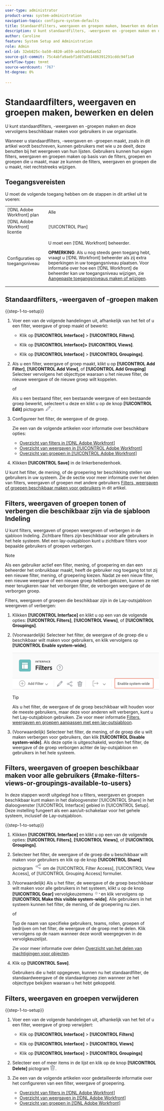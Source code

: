 ```yaml
---
user-type: administrator
product-area: system-administration
navigation-topic: configure-system-defaults
title: Standaardfilters, weergaven en groepen maken, bewerken en delen
description: U kunt standaardfilters, -weergaven en -groepen maken en deze vervolgens beschikbaar maken voor gebruikers in uw organisatie.
author: Caroline
feature: System Setup and Administration
role: Admin
exl-id: 32eb825c-ba50-4820-a659-adc924a6ae52
source-git-commit: 75c4abfa9aebf1d07a851486391291cddc94f1a9
workflow-type: tm+mt
source-wordcount: '767'
ht-degree: 0%

---
```


# Standaardfilters, weergaven en groepen maken, bewerken en delen

<!--
<p data-mc-conditions="QuicksilverOrClassic.Draft mode">***DON'T DELETE, DRAFT OR HIDE THIS ARTICLE. IT IS LINKED TO THE PRODUCT, THROUGH THE CONTEXT SENSITIVE HELP LINKS. **</p>
-->

U kunt standaardfilters, -weergaven en -groepen maken en deze vervolgens beschikbaar maken voor gebruikers in uw organisatie.

Wanneer u standaardfilters, -weergaven en -groepen maakt, zoals in dit artikel wordt beschreven, kunnen gebruikers met wie u ze deelt, deze benutten bij het weergeven van hun lijsten. Gebruikers kunnen hun eigen filters, weergaven en groepen maken op basis van de filters, groepen en groepen die u maakt, maar ze kunnen de filters, weergaven en groepen die u maakt, niet rechtstreeks wijzigen.

## Toegangsvereisten

U moet de volgende toegang hebben om de stappen in dit artikel uit te voeren:

<table style="table-layout:auto"> 
 <col> 
 <col> 
 <tbody> 
  <tr> 
   <td role="rowheader">[!DNL Adobe Workfront] plan</td> 
   <td>Alle</td> 
  </tr> 
  <tr> 
   <td role="rowheader">[!DNL Adobe Workfront] licentie</td> 
   <td>[!UICONTROL Plan]</td> 
  </tr> 
  <tr> 
   <td role="rowheader">Configuraties op toegangsniveau</td> 
   <td> <p>U moet een [!DNL Workfront] beheerder.</p> <p><b>OPMERKING</b>: Als u nog steeds geen toegang hebt, vraagt u [!DNL Workfront] beheerder als zij extra beperkingen in uw toegangsniveau plaatsen. Voor informatie over hoe een [!DNL Workfront] de beheerder kan uw toegangsniveau wijzigen, zie <a href="../../../administration-and-setup/add-users/configure-and-grant-access/create-modify-access-levels.md" class="MCXref xref">Aangepaste toegangsniveaus maken of wijzigen</a>.</p> </td> 
  </tr> 
 </tbody> 
</table>

## Standaardfilters, -weergaven of -groepen maken

{{step-1-to-setup}}

1. Voer een van de volgende handelingen uit, afhankelijk van het feit of u een filter, weergave of groep maakt of bewerkt:

   * Klik op **[!UICONTROL Interface]** > **[!UICONTROL Filters]**.

   * Klik op **[!UICONTROL Interface]>** **[!UICONTROL Views]**.

   * Klik op **[!UICONTROL Interface]** > **[!UICONTROL Groupings]**.

1. Als u een filter, weergave of groep maakt, klikt u op **[!UICONTROL Add Filter]**, **[!UICONTROL Add View]**, of **[!UICONTROL Add Grouping]** Selecteer vervolgens het objecttype waaraan u het nieuwe filter, de nieuwe weergave of de nieuwe groep wilt koppelen.

   of

   Als u een bestaand filter, een bestaande weergave of een bestaande groep bewerkt, selecteert u deze en klikt u op de knop **[!UICONTROL Edit]** pictogram ![Pictogram Bewerken](assets/edit-icon.png).

1. Configureer het filter, de weergave of de groep.

   Zie een van de volgende artikelen voor informatie over beschikbare opties:

   * [Overzicht van filters in [!DNL Adobe Workfront]](../../../reports-and-dashboards/reports/reporting-elements/filters-overview.md)
   * [Overzicht van weergaven in [!UICONTROL Adobe Workfront]](../../../reports-and-dashboards/reports/reporting-elements/views-overview.md)
   * [Overzicht van groepen in [!UICONTROL Adobe Workfront]](../../../reports-and-dashboards/reports/reporting-elements/groupings-overview.md)

1. Klikken **[!UICONTROL Save]** in de linkerbenedenhoek.

U kunt het filter, de mening, of de groepering ter beschikking stellen van gebruikers in uw systeem. Zie de sectie voor meer informatie over het delen van filters, weergaven of groepen met andere gebruikers [Filters, weergaven of groepen beschikbaar maken voor gebruikers](#make-filters-views-or-groupings-available-to-users) in dit artikel.


## Filters, weergaven of groepen tonen of verbergen die beschikbaar zijn via de sjabloon Indeling

U kunt filters, weergaven of groepen weergeven of verbergen in de sjabloon Indeling. Zichtbare filters zijn beschikbaar voor alle gebruikers in het hele systeem. Met een lay-outsjabloon kunt u zichtbare filters voor bepaalde gebruikers of groepen verbergen.

>[!NOTE]
>
>Als een gebruiker actief een filter, mening, of groepering en dan een beheerder het onbruikbaar maakt, heeft de gebruiker nog toegang tot tot zij een nieuwe filter, mening, of groepering kiezen. Nadat ze een nieuw filter, een nieuwe weergave of een nieuwe groep hebben gekozen, kunnen ze niet meer terugkeren naar het verborgen filter, de verborgen weergave of de verborgen groep.

Filters, weergaven of groepen die beschikbaar zijn in de Lay-outsjabloon weergeven of verbergen:

1. Klikken **[!UICONTROL Interface]** en klikt u op een van de volgende opties: **[!UICONTROL Filters]**, **[!UICONTROL Views]**, of **[!UICONTROL Groupings]**.

1. (Voorwaardelijk) Selecteer het filter, de weergave of de groep die u beschikbaar wilt maken voor gebruikers, en klik vervolgens op **[!UICONTROL Enable system-wide]**.

   ![](assets/enable-system-wide-fvg.png)

   >[!TIP]
   >
   >Als u het filter, de weergave of de groep beschikbaar wilt houden voor de meeste gebruikers, maar deze voor anderen wilt verbergen, kunt u het Lay-outsjabloon gebruiken. Zie voor meer informatie [Filters, weergaven en groepen aanpassen met een lay-outsjabloon](/help/quicksilver/administration-and-setup/customize-workfront/use-layout-templates/customize-fvg-list-controls-layout-template.md).

1. (Voorwaardelijk) Selecteer het filter, de mening, of de groep die u wilt maken verbergen voor gebruikers, dan klik **[!UICONTROL Disable system-wide]**. Als deze optie is uitgeschakeld, worden het filter, de weergave of de groep verborgen achter de lay-outsjabloon en gebruikers in het hele systeem.


## Filters, weergaven of groepen beschikbaar maken voor alle gebruikers {#make-filters-views-or-groupings-available-to-users}

In deze stappen wordt uitgelegd hoe u filters, weergaven en groepen beschikbaar kunt maken in het dialoogvenster [!UICONTROL Share] in het dialoogvenster [!UICONTROL Interface] gebied in [!UICONTROL Setup]. Deze instelling fungeert als een aan/uit-schakelaar voor het gehele systeem, inclusief de Lay-outsjabloon.

{{step-1-to-setup}}

1. Klikken **[!UICONTROL Interface]** en klikt u op een van de volgende opties: **[!UICONTROL Filters]**, **[!UICONTROL Views]**, of **[!UICONTROL Groupings]**.

1. Selecteer het filter, de weergave of de groep die u beschikbaar wilt maken voor gebruikers en klik op de knop **[!UICONTROL Share]** pictogram ![Pictogram Delen](assets/share-icon.png) om de [!UICONTROL Filter Access], [!UICONTROL View Access], of [!UICONTROL Grouping Access] formulier.
1. (Voorwaardelijk) Als u het filter, de weergave of de groep beschikbaar wilt maken voor alle gebruikers in het systeem, klikt u op de knop **[!UICONTROL Gear]** vervolgkeuzemenu ![](assets/gear-menu-for-sharing-items.png)en klik vervolgens op **[!UICONTROL Make this visible system-wide]**. Alle gebruikers in het systeem kunnen het filter, de mening, of de groepering nu zien.

   of

   Typ de naam van specifieke gebruikers, teams, rollen, groepen of bedrijven om het filter, de weergave of de groep met te delen. Klik vervolgens op de naam wanneer deze wordt weergegeven in de vervolgkeuzelijst.

   Zie voor meer informatie over delen [Overzicht van het delen van machtigingen voor objecten](../../../workfront-basics/grant-and-request-access-to-objects/sharing-permissions-on-objects-overview.md).

1. Klik op **[!UICONTROL Save]**.

   Gebruikers die u hebt opgegeven, kunnen nu het standaardfilter, de standaardweergave of de standaardgroep zien wanneer ze het objecttype bekijken waaraan u het hebt gekoppeld.

## Filters, weergaven en groepen verwijderen

{{step-1-to-setup}}

1. Voer een van de volgende handelingen uit, afhankelijk van het feit of u een filter, weergave of groep verwijdert:

   * Klik op **[!UICONTROL Interface]** > **[!UICONTROL Filters]**

   * Klik op **[!UICONTROL Interface]** > **[!UICONTROL Views]**

   * Klik op **[!UICONTROL Interface]** > **[!UICONTROL Groupings]**

1. Selecteer een of meer items in de lijst en klik op de knop **[!UICONTROL Delete]** pictogram ![Pictogram Verwijderen](assets/delete.png).
1. Zie een van de volgende artikelen voor gedetailleerde informatie over het configureren van een filter, weergave of groepering.

   * [Overzicht van filters in [!DNL Adobe Workfront]](../../../reports-and-dashboards/reports/reporting-elements/filters-overview.md)
   * [Overzicht van weergaven in [!DNL Adobe Workfront]](../../../reports-and-dashboards/reports/reporting-elements/views-overview.md)
   * [Overzicht van groepen in [!DNL Adobe Workfront]](../../../reports-and-dashboards/reports/reporting-elements/groupings-overview.md)
